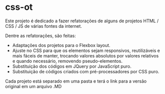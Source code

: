 # css-ot
Este projeto é dedicado a fazer refatorações de alguns de projetos HTML / CSS / JS de várias fontes da internet.

Dentre as refatorações, são feitas: 

- Adaptações dos projetos para o Flexbox layout.
- Ajuste no CSS para que os elementos sejam responsivos, reutilizáveis e mais fáceis de manter, trocando valores absolutos por valores relativos e quando necessário, removendo pseudo-elementos.
- Substituição dos códigos em JQuery por JavaScript puro.
- Substituição de códigos criados com pré-processadores por CSS puro.

Cada projeto está separado em uma pasta e terá o link para a versão original em um arquivo .MD 